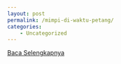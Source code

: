 ```yaml
---
layout: post
permalink: /mimpi-di-waktu-petang/
categories:
    - Uncategorized
---
```


[Baca Selengkapnya](/02)